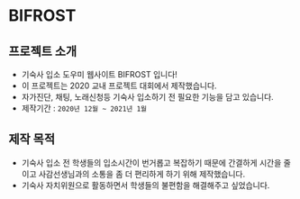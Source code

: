 # BIFROST
## 프로젝트 소개
- 기숙사 입소 도우미 웹사이트 BIFROST 입니다!
- 이 프로젝트는 2020 교내 프로젝트 대회에서 제작했습니다.
- 자가진단, 채팅, 노래신청등 기숙사 입소하기 전 필요한 기능을 담고 있습니다.
-   제작기간 : ``2020년 12월 ~ 2021년 1월``
## 제작 목적
- 기숙사 입소 전 학생들의 입소시간이 번거롭고 복잡하기 때문에 간결하게 시간을 줄이고 사감선생님과의 소통을 좀 더 편리하게 하기 위해 제작했습니다.
- 기숙사 자치위원으로 활동하면서 학생들의 불편함을 해결해주고 싶었습니다.
